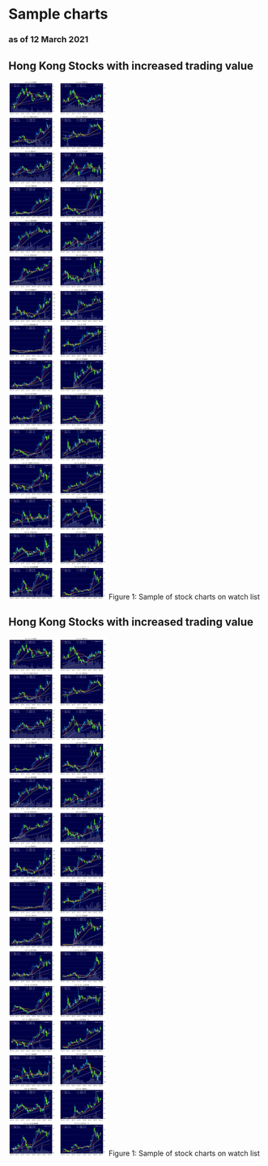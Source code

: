 # Sample charts
### as of 12 March 2021

## Hong Kong Stocks with increased trading value
<img src="images/chart1.png" alt="chart1">
Figure 1: Sample of stock charts on watch list

## Hong Kong Stocks with increased trading value
<img src="images/chart1.png" alt="chart1">
Figure 1: Sample of stock charts on watch list


